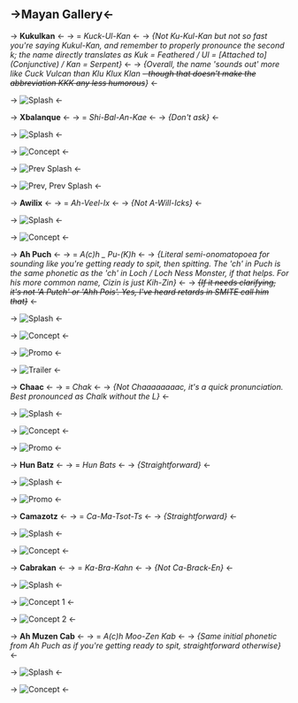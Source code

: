 ## ->Mayan Gallery<-

 -> **Kukulkan** <-
 -> = *Kuck-Ul-Kan* <-
 -> *{Not Ku-Kul-Kan but not so fast you're saying Kukul-Kan, and remember to properly pronounce the second k; the name directly translates as Kuk = Feathered / Ul = [Attached to] (Conjunctive) / Kan = Serpent}* <-
 -> *{Overall, the name 'sounds out' more like Cuck Vulcan than Klu Klux Klan ~~- though that doesn't make the abbreviation KKK any less humorous~~}* <-

 -> ![Splash](https://files.catbox.moe/8xu0xl.jpg) <-

 -> **Xbalanque** <-
 -> = *Shi-Bal-An-Kae* <-
 -> *{Don't ask}* <-

 -> ![Splash](https://files.catbox.moe/k4ffbg.jpg) <-

 -> ![Concept](https://files.catbox.moe/m44kvi.jpg) <-

 -> ![Prev Splash](https://files.catbox.moe/klqm3c.jpg) <-

 -> ![Prev, Prev Splash](https://files.catbox.moe/tdt7c5.jpg) <-

 -> **Awilix** <-
 -> = *Ah-Veel-Ix* <-
 -> *{Not A-Will-Icks}* <-

 -> ![Splash](https://files.catbox.moe/i054b8.jpg) <-

 -> ![Concept](https://files.catbox.moe/kf1uzs.jpg) <-

 -> **Ah Puch** <-
 -> = *A(c)h _ Pu-(K)h* <-
 -> *{Literal semi-onomatopoea for sounding like you're getting ready to spit, then spitting. The 'ch' in Puch is the same phonetic as the 'ch' in Loch / Loch Ness Monster, if that helps. For his more common name, Cizin is just Kih-Zin}* <-
 -> *~~{If it needs clarifying, it's not 'A Putch' or 'Ahh Pois'. Yes, I've heard retards in SMITE call him that}~~* <-

 -> ![Splash](https://files.catbox.moe/53jagr.jpg) <-

 -> ![Concept](https://files.catbox.moe/tvf33q.jpg) <-

 -> ![Promo](https://files.catbox.moe/fbw19k.jpg) <-

 -> ![Trailer](https://files.catbox.moe/efm3nk.jpg) <-

 -> **Chaac** <-
 -> = *Chak* <-
 -> *{Not Chaaaaaaaac, it's a quick pronunciation. Best pronounced as Chalk without the L}* <-

 -> ![Splash](https://files.catbox.moe/l4psev.jpg) <-

 -> ![Concept](https://files.catbox.moe/jjnngp.jpg) <-

 -> ![Promo](https://files.catbox.moe/jn79ho.jpg) <-

 -> **Hun Batz** <-
 -> = *Hun Bats* <-
 -> *{Straightforward}* <-

 -> ![Splash](https://files.catbox.moe/cvai32.jpg) <-

 -> ![Promo](https://files.catbox.moe/1m4wa0.jpg) <-

 -> **Camazotz** <-
 -> = *Ca-Ma-Tsot-Ts* <-
 -> *{Straightforward}* <-

 -> ![Splash](https://files.catbox.moe/qrd2a8.jpg) <-

 -> ![Concept](https://files.catbox.moe/8gc1ce.jpg) <-

 -> **Cabrakan** <-
 -> = *Ka-Bra-Kahn* <-
 -> *{Not Ca-Brack-En}* <-

 -> ![Splash](https://files.catbox.moe/0qdj3u.jpg) <-

 -> ![Concept 1](https://files.catbox.moe/o6im2f.jpg) <-

 -> ![Concept 2](https://files.catbox.moe/q61ptp.jpg) <-

 -> **Ah Muzen Cab** <-
 -> = *A(c)h Moo-Zen Kab* <-
 -> *{Same initial phonetic from Ah Puch as if you're getting ready to spit, straightforward otherwise}* <-

 -> ![Splash](https://files.catbox.moe/syosk2.jpg) <-

 -> ![Concept](https://files.catbox.moe/jw6gzj.jpg) <-